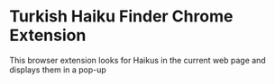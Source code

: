 # Turkish Haiku Finder Chrome Extension

This browser extension looks for Haikus in the current web page and displays them in a pop-up